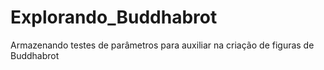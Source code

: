 # Explorando_Buddhabrot
Armazenando testes de parâmetros para auxiliar na criação de figuras de Buddhabrot
